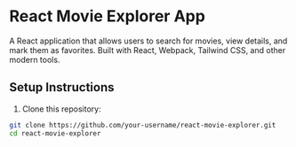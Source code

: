 # React Movie Explorer App

A React application that allows users to search for movies, view details, and mark them as favorites. Built with React, Webpack, Tailwind CSS, and other modern tools.

## Setup Instructions

1. Clone this repository:

```bash
git clone https://github.com/your-username/react-movie-explorer.git
cd react-movie-explorer
